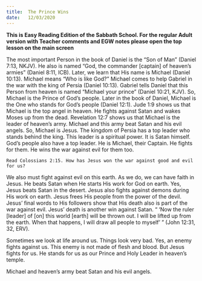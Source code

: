 ```yaml
---
title:  The Prince Wins
date:   12/03/2020
---
```


**This is Easy Reading Edition of the Sabbath School. For the regular Adult version with Teacher comments and EGW notes please open the top lesson on the main screen** 

The most important Person in the book of Daniel is the “Son of Man” (Daniel 7:13, NKJV). He also is named “God, the commander [captain] of heaven’s armies” (Daniel 8:11, ICB). Later, we learn that His name is Michael (Daniel 10:13). Michael means “Who is like God?” Michael comes to help Gabriel in the war with the king of Persia (Daniel 10:13). Gabriel tells Daniel that this Person from heaven is named “Michael your prince” (Daniel 10:21, KJV). So, Michael is the Prince of God’s people. Later in the book of Daniel, Michael is the One who stands for God’s people (Daniel 12:1). Jude 1:9 shows us that Michael is the top angel in heaven. He fights against Satan and wakes Moses up from the dead. Revelation 12:7 shows us that Michael is the leader of heaven’s army. Michael and this army beat Satan and his evil angels. So, Michael is Jesus. The kingdom of Persia has a top leader who stands behind the king. This leader is a spiritual power. It is Satan himself. God’s people also have a top leader. He is Michael, their Captain. He fights for them. He wins the war against evil for them too.

`Read Colossians 2:15. How has Jesus won the war against good and evil for us?`

We also must fight against evil on this earth. As we do, we can have faith in Jesus. He beats Satan when He starts His work for God on earth. Yes, Jesus beats Satan in the desert. Jesus also fights against demons during His work on earth. Jesus frees His people from the power of the devil. Jesus’ final words to His followers show that His death also is part of the war against evil. Jesus’ death is another win against Satan. “ ‘Now the ruler [leader] of [on] this world [earth] will be thrown out. I will be lifted up from the earth. When that happens, I will draw all people to myself’ ” (John 12:31, 32, ERV).

Sometimes we look at life around us. Things look very bad. Yes, an enemy fights against us. This enemy is not made of flesh and blood. But Jesus fights for us. He stands for us as our Prince and Holy Leader in heaven’s temple.

Michael and heaven’s army beat Satan and his evil angels.
